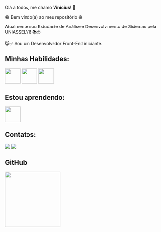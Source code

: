 Olá a todos, me chamo **Vinícius**! 👋

😁 Bem vindo(a) ao meu repositório 😁

Atualmente sou Estudante de Análise e Desenvolvimento de Sistemas pela UNIASSELVI! 📚🤓

😸✅ Sou um Desenvolvedor Front-End iniciante.

## Minhas Habilidades:

<img loading="lazy" src="https://logospng.org/download/html-5/logo-html-5-256.png" width="50" height="50"/> <img loading="lazy" src="https://logospng.org/download/css-3/logo-css-3-256.png" width="50" height="50"/> <img loading="lazy" src="https://logospng.org/download/javascript/logo-javascript-icon-256.png" width="50" height="50"/> 


## Estou aprendendo:

<img loading="lazy" src="https://s3.dualstack.us-east-2.amazonaws.com/pythondotorg-assets/media/community/logos/python-logo-only.png" width="50" height="50"/>

## Contatos:

<div>
<a href="https://instagram.com/viniaz" target="_blank"><img loading="lazy" src="https://img.shields.io/badge/-Instagram-%23E4405F?style=for-the-badge&logo=instagram&logoColor=white" target="_blank"></a>
<a href="https://www.linkedin.com/in/viniaz" target="_blank"><img loading="lazy" src="https://img.shields.io/badge/-LinkedIn-%230077B5?style=for-the-badge&logo=linkedin&logoColor=white" target="_blank"></a>   
</div>

## GitHub 
<div>
<a href="https://github.com/viniciusaze">
<img loading="lazy" height="180em" src="https://github-readme-stats.vercel.app/api/top-langs/?username=viniciusaze&layout=compact&langs_count=7&theme=dracula"/>
</div>
